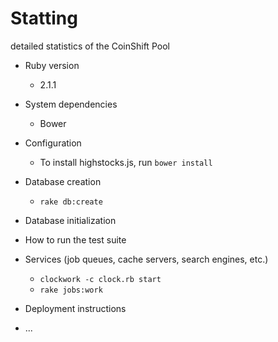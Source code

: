 # Statting

detailed statistics of the CoinShift Pool 

* Ruby version
    * 2.1.1

* System dependencies
    * Bower

* Configuration
    * To install highstocks.js, run `bower install`

* Database creation
    * `rake db:create`

* Database initialization

* How to run the test suite

* Services (job queues, cache servers, search engines, etc.)
    * `clockwork -c clock.rb start`
    * `rake jobs:work`

* Deployment instructions

* ...
